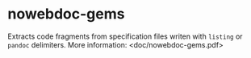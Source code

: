 # nowebdoc-gems

Extracts code fragments from specification files writen with `listing` or `pandoc` delimiters. More information: <doc/nowebdoc-gems.pdf>
